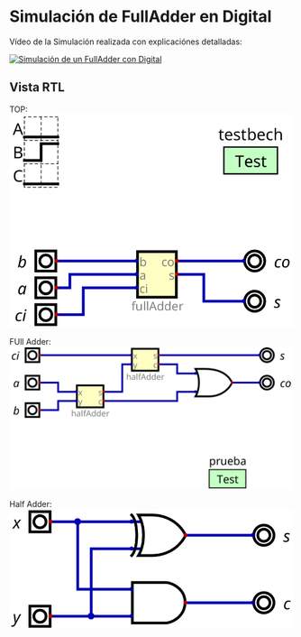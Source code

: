 # Simulación de FullAdder en Digital

Vídeo de la Simulación realizada con explicaciónes detalladas:

[![Simulación de un FullAdder con Digital](https://img.youtube.com/vi/q0YEzfmvIEY/0.jpg)](https://www.youtube.com/watch?v=q0YEzfmvIEY "Simulación de un FullAdder con Digital")

## Vista RTL

TOP:
![Diagrama desde el TOP](./top.png)

FUll Adder:
![Diagrama RTL desde el fulladder](./fullAdder.png)

Half Adder:
![Medio sumador](./halfAdder.png)




